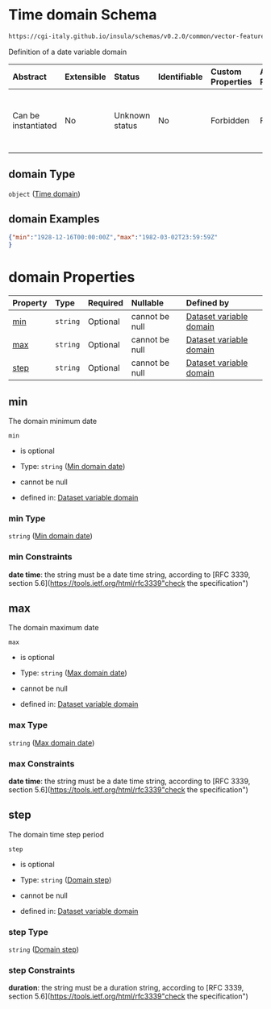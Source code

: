 # Time domain Schema

```txt
https://cgi-italy.github.io/insula/schemas/v0.2.0/common/vector-feature-property.schema.json#/$defs/dateProperty/properties/domain
```

Definition of a date variable domain

| Abstract            | Extensible | Status         | Identifiable | Custom Properties | Additional Properties | Access Restrictions | Defined In                                                                                                         |
| :------------------ | :--------- | :------------- | :----------- | :---------------- | :-------------------- | :------------------ | :----------------------------------------------------------------------------------------------------------------- |
| Can be instantiated | No         | Unknown status | No           | Forbidden         | Forbidden             | none                | [vector-feature-property.schema.json\*](schemas/common/vector-feature-property.schema.json"open original schema") |

## domain Type

`object` ([Time domain](dataset-variable-domain-defs-time-domain.md))

## domain Examples

```json
{"min":"1928-12-16T00:00:00Z","max":"1982-03-02T23:59:59Z"
}
```

# domain Properties

| Property      | Type     | Required | Nullable       | Defined by                                                                                                                                                                                                                        |
| :------------ | :------- | :------- | :------------- | :-------------------------------------------------------------------------------------------------------------------------------------------------------------------------------------------------------------------------------- |
| [min](#min)   | `string` | Optional | cannot be null | [Dataset variable domain](dataset-variable-domain-defs-time-domain-properties-min-domain-date.md"https://cgi-italy.github.io/insula/schemas/v0.2.0/common/dataset-variable-domain.schema.json#/$defs/timeDomain/properties/min") |
| [max](#max)   | `string` | Optional | cannot be null | [Dataset variable domain](dataset-variable-domain-defs-time-domain-properties-max-domain-date.md"https://cgi-italy.github.io/insula/schemas/v0.2.0/common/dataset-variable-domain.schema.json#/$defs/timeDomain/properties/max") |
| [step](#step) | `string` | Optional | cannot be null | [Dataset variable domain](dataset-variable-domain-defs-time-domain-properties-domain-step.md"https://cgi-italy.github.io/insula/schemas/v0.2.0/common/dataset-variable-domain.schema.json#/$defs/timeDomain/properties/step")    |

## min

The domain minimum date

`min`

* is optional

* Type: `string` ([Min domain date](dataset-variable-domain-defs-time-domain-properties-min-domain-date.md))

* cannot be null

* defined in: [Dataset variable domain](dataset-variable-domain-defs-time-domain-properties-min-domain-date.md"https://cgi-italy.github.io/insula/schemas/v0.2.0/common/dataset-variable-domain.schema.json#/$defs/timeDomain/properties/min")

### min Type

`string` ([Min domain date](dataset-variable-domain-defs-time-domain-properties-min-domain-date.md))

### min Constraints

**date time**: the string must be a date time string, according to [RFC 3339, section 5.6](https://tools.ietf.org/html/rfc3339"check the specification")

## max

The domain maximum date

`max`

* is optional

* Type: `string` ([Max domain date](dataset-variable-domain-defs-time-domain-properties-max-domain-date.md))

* cannot be null

* defined in: [Dataset variable domain](dataset-variable-domain-defs-time-domain-properties-max-domain-date.md"https://cgi-italy.github.io/insula/schemas/v0.2.0/common/dataset-variable-domain.schema.json#/$defs/timeDomain/properties/max")

### max Type

`string` ([Max domain date](dataset-variable-domain-defs-time-domain-properties-max-domain-date.md))

### max Constraints

**date time**: the string must be a date time string, according to [RFC 3339, section 5.6](https://tools.ietf.org/html/rfc3339"check the specification")

## step

The domain time step period

`step`

* is optional

* Type: `string` ([Domain step](dataset-variable-domain-defs-time-domain-properties-domain-step.md))

* cannot be null

* defined in: [Dataset variable domain](dataset-variable-domain-defs-time-domain-properties-domain-step.md"https://cgi-italy.github.io/insula/schemas/v0.2.0/common/dataset-variable-domain.schema.json#/$defs/timeDomain/properties/step")

### step Type

`string` ([Domain step](dataset-variable-domain-defs-time-domain-properties-domain-step.md))

### step Constraints

**duration**: the string must be a duration string, according to [RFC 3339, section 5.6](https://tools.ietf.org/html/rfc3339"check the specification")
